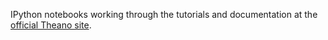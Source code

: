 IPython notebooks working through the tutorials and documentation at the
[official Theano site](http://deeplearning.net/software/theano/tutorial/index.html#tutorial).
